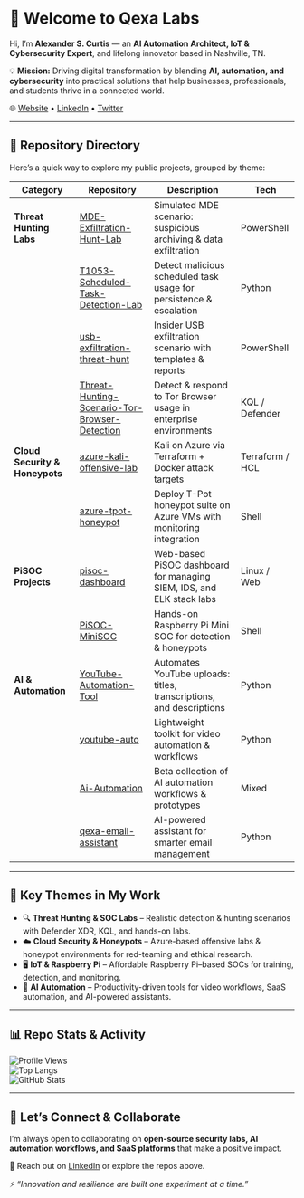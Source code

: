 # 👋 Welcome to Qexa Labs  

Hi, I’m **Alexander S. Curtis** — an **AI Automation Architect, IoT & Cybersecurity Expert**, and lifelong innovator based in Nashville, TN.  

💡 **Mission:** Driving digital transformation by blending **AI, automation, and cybersecurity** into practical solutions that help businesses, professionals, and students thrive in a connected world.  

🌐 [Website](https://qexa.com) • [LinkedIn](https://www.linkedin.com/in/alexanderscurtis) • [Twitter](https://twitter.com/alexandercurtis)  

---

## 📂 Repository Directory  

Here’s a quick way to explore my public projects, grouped by theme:  

| Category                | Repository                                   | Description                                                                 | Tech               |
|-------------------------|-----------------------------------------------|-----------------------------------------------------------------------------|--------------------|
| **Threat Hunting Labs** | [MDE-Exfiltration-Hunt-Lab](https://github.com/qexa/MDE-Exfiltration-Hunt-Lab) | Simulated MDE scenario: suspicious archiving & data exfiltration             | PowerShell         |
|                         | [T1053-Scheduled-Task-Detection-Lab](https://github.com/qexa/T1053-Scheduled-Task-Detection-Lab) | Detect malicious scheduled task usage for persistence & escalation           | Python             |
|                         | [usb-exfiltration-threat-hunt](https://github.com/qexa/usb-exfiltration-threat-hunt) | Insider USB exfiltration scenario with templates & reports                   | PowerShell         |
|                         | [Threat-Hunting-Scenario-Tor-Browser-Detection](https://github.com/qexa/Threat-Hunting-Scenario-Tor-Browser-Detection) | Detect & respond to Tor Browser usage in enterprise environments             | KQL / Defender     |
| **Cloud Security & Honeypots** | [azure-kali-offensive-lab](https://github.com/qexa/azure-kali-offensive-lab) | Kali on Azure via Terraform + Docker attack targets                          | Terraform / HCL    |
|                         | [azure-tpot-honeypot](https://github.com/qexa/azure-tpot-honeypot) | Deploy T-Pot honeypot suite on Azure VMs with monitoring integration         | Shell              |
| **PiSOC Projects**      | [pisoc-dashboard](https://github.com/qexa/pisoc-dashboard) | Web-based PiSOC dashboard for managing SIEM, IDS, and ELK stack labs         | Linux / Web        |
|                         | [PiSOC-MiniSOC](https://github.com/qexa/PiSOC-MiniSOC) | Hands-on Raspberry Pi Mini SOC for detection & honeypots                     | Shell              |
| **AI & Automation**     | [YouTube-Automation-Tool](https://github.com/qexa/YouTube-Automation-Tool) | Automates YouTube uploads: titles, transcriptions, and descriptions          | Python             |
|                         | [youtube-auto](https://github.com/qexa/youtube-auto) | Lightweight toolkit for video automation & workflows                         | Python             |
|                         | [Ai-Automation](https://github.com/qexa/Ai-Automation) | Beta collection of AI automation workflows & prototypes                      | Mixed              |
|                         | [qexa-email-assistant](https://github.com/qexa/qexa-email-assistant) | AI-powered assistant for smarter email management                           | Python             |

---

## 🔑 Key Themes in My Work  

- 🔍 **Threat Hunting & SOC Labs** – Realistic detection & hunting scenarios with Defender XDR, KQL, and hands-on labs.  
- ☁️ **Cloud Security & Honeypots** – Azure-based offensive labs & honeypot environments for red-teaming and ethical research.  
- 🖥️ **IoT & Raspberry Pi** – Affordable Raspberry Pi–based SOCs for training, detection, and monitoring.  
- 🤖 **AI Automation** – Productivity-driven tools for video workflows, SaaS automation, and AI-powered assistants.  

---

## 📊 Repo Stats & Activity  

![Profile Views](https://komarev.com/ghpvc/?username=qexa&color=blue)  
![Top Langs](https://github-readme-stats.vercel.app/api/top-langs/?username=qexa&layout=compact&theme=dark)  
![GitHub Stats](https://github-readme-stats.vercel.app/api?username=qexa&show_icons=true&theme=dark)  

---

## 🤝 Let’s Connect & Collaborate  

I’m always open to collaborating on **open-source security labs, AI automation workflows, and SaaS platforms** that make a positive impact.  

📩 Reach out on [LinkedIn](https://www.linkedin.com/in/alexanderscurtis) or explore the repos above.  

⚡ *“Innovation and resilience are built one experiment at a time.”*  
